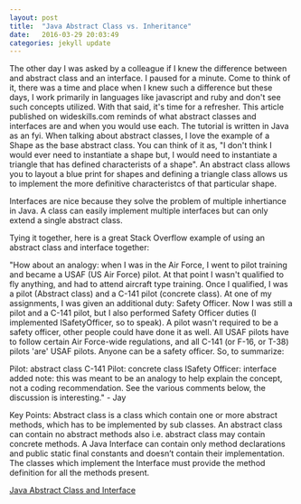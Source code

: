 ```yaml
---
layout: post
title:  "Java Abstract Class vs. Inheritance"
date:   2016-03-29 20:03:49
categories: jekyll update
---
```

The other day I was asked by a colleague if I knew the difference between and abstract class and an interface. I paused for a minute. Come to think of it, there
was a time and place when I knew such a difference but these days, I work primarily in languages like javascript and ruby and don't see such concepts utilized.
With that said, it's time for a refresher. This article published on wideskills.com reminds of what abstract classes and interfaces are and when you would use each.
The tutorial is written in Java as an fyi. When talking about abstract classes, I love the example of a Shape as the base abstract class. You can think of it as, "I don't think I
would ever need to instantiate a shape but, I would need to instantiate a triangle that has defined characterists of a shape". An abstract class allows you to layout a blue print for shapes and defining a triangle class allows us to implement the more definitive characteristcs of that particular shape. 

Interfaces are nice because they solve the problem of multiple inhertiance in Java. A class can easily implement multiple interfaces but can only extend a single abstract class. 

Tying it together, here is a great Stack Overflow example of using an abstract class and interface together:
  
  "How about an analogy: when I was in the Air Force, I went to pilot training and became a USAF (US Air Force) pilot. At that point I wasn't qualified to fly anything, and had to attend aircraft type training. Once I qualified, I was a pilot (Abstract class) and a C-141 pilot (concrete class). At one of my assignments, I was given an additional duty: Safety Officer. Now I was still a pilot and a C-141 pilot, but I also performed Safety Officer duties (I implemented ISafetyOfficer, so to speak). A pilot wasn't required to be a safety officer, other people could have done it as well.
  All USAF pilots have to follow certain Air Force-wide regulations, and all C-141 (or F-16, or T-38) pilots 'are' USAF pilots. Anyone can be a safety officer. So, to summarize:

  Pilot: abstract class
  C-141 Pilot: concrete class
  ISafety Officer: interface
  added note: this was meant to be an analogy to help explain the concept, not a coding recommendation. See the various comments below, the discussion is interesting." - Jay

Key Points: 
  Abstract class is a class which contain one or more abstract methods, which has to be implemented by sub classes. An abstract class can contain no abstract methods also i.e. abstract class may contain concrete methods. A Java Interface can contain only method declarations and public static final constants and doesn’t contain their implementation. The classes which implement the Interface must provide the method definition for all the methods present.
  


[Java Abstract Class and Interface](http://www.wideskills.com/java-tutorial/java-abstract-class-and-interface/p/0/1) 












